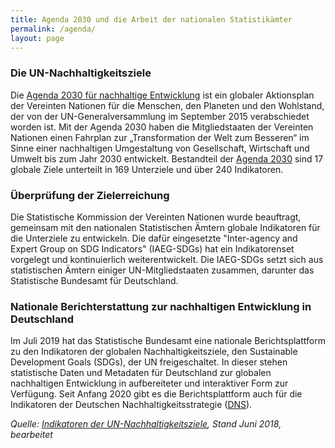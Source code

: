 ```yaml
---
title: Agenda 2030 und die Arbeit der nationalen Statistikämter
permalink: /agenda/
layout: page
---
```


<h3>Die UN-Nachhaltigkeitsziele</h3>

Die [Agenda 2030 für nachhaltige Entwicklung](https://www.un.org/sustainabledevelopment/development-agenda/) ist ein globaler Aktionsplan der Vereinten Nationen für die Menschen, den Planeten und den Wohlstand, der von der UN-Generalversammlung im September 2015 verabschiedet worden ist.
Mit der Agenda 2030 haben die Mitgliedstaaten der Vereinten Nationen einen Fahrplan zur „Transformation der Welt zum Besseren“ im Sinne einer nachhaltigen Umgestaltung von Gesellschaft, Wirtschaft und Umwelt bis zum Jahr 2030 entwickelt. Bestandteil der [Agenda 2030](https://www.bundesregierung.de/breg-de/themen/nachhaltigkeitspolitik/agenda-2030-die-17-ziele) sind 17 globale Ziele unterteilt in 169 Unterziele und über 240 Indikatoren.

<h3>Überprüfung der Zielerreichung</h3>

Die Statistische Kommission der Vereinten Nationen wurde beauftragt, gemeinsam mit den nationalen Statistischen Ämtern globale Indikatoren für die Unterziele zu entwickeln. Die dafür eingesetzte "Inter-agency and Expert Group on SDG Indicators" (IAEG-SDGs) hat ein Indikatorenset vorgelegt und kontinuierlich weiterentwickelt. Die IAEG-SDGs setzt sich aus statistischen Ämtern einiger UN-Mitgliedstaaten zusammen, darunter das Statistische Bundesamt für Deutschland.

<h3>Nationale Berichterstattung zur nachhaltigen Entwicklung in Deutschland</h3>

Im Juli 2019 hat das Statistische Bundesamt eine nationale Berichtsplattform zu den Indikatoren der globalen Nachhaltigkeitsziele, den Sustainable Development Goals (SDGs), der UN freigeschaltet. In dieser stehen statistische Daten und Metadaten für Deutschland zur globalen nachhaltigen Entwicklung in aufbereiteter und interaktiver Form zur Verfügung. Seit Anfang 2020 gibt es die Berichtsplattform auch für die Indikatoren der Deutschen Nachhaltigkeitsstrategie ([DNS](https://sustainabledevelopment-deutschland.github.io)).

<i>Quelle: [Indikatoren der UN-Nachhaltigkeitsziele](https://www.destatis.de/DE/Themen/Gesellschaft-Umwelt/Nachhaltigkeitsindikatoren/Publikationen/Downloads-Nachhaltigkeit/indikatoren-un-nachhaltigkeitziele-2018-pdf.pdf?__blob=publicationFile), Stand Juni 2018, bearbeitet</i>
